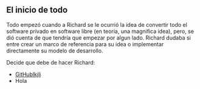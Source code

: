 ## El inicio de todo ##

Todo empezó cuando a Richard se le ocurrió la idea de convertir todo el software privado 
en software libre (en teoria, una magnifica idea), pero, se dió cuenta de que tendría que 
empezar por algun lado. Richard dudaba si entre crear un marco de referencia para su idea
o implementar directamente su modelo de desarrollo.

Decide que debe de hacer Richard:
  * [GitHublkjlj](http://github.com)
  * Hola


